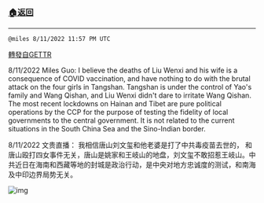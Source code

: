 ###  [:house:返回](README.md)
---


`@miles 8/11/2022 11:57 PM UTC`

[轉發自GETTR](https://gettr.com/post/p1m863y4d09)

8/11/2022 Miles Guo: I believe the deaths of Liu Wenxi and his wife is a consequence of COVID vaccination, and have nothing to do with the brutal attack on the four girls in Tangshan. Tangshan is under the control of Yao's family and Wang Qishan, and Liu Wenxi didn't dare to irritate Wang Qishan. The most recent lockdowns on Hainan and Tibet are pure political operations by the CCP for the purpose of testing the fidelity of local governments to the central government. It is not related to the current situations in the South China Sea and the Sino-Indian border.

8/11/2022  文贵直播： 我相信唐山刘文玺和他老婆是打了中共毒疫苗去世的， 和唐山殴打四女事件无关，唐山是姚家和王岐山的地盘，刘文玺不敢招惹王岐山。中共近日在海南和西藏等地的封城是政治行动，是中央对地方忠诚度的测试，和南海及中印边界局势无关。


![img](https://media.gettr.com/group18/getter/2022/08/11/23/565af566-3975-77be-7b4f-adaecbd2381d/out.jpg)
